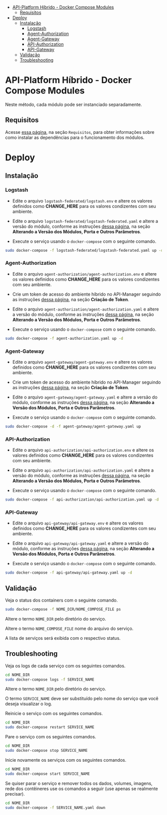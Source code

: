 <!-- TOC -->

- [API-Platform Híbrido - Docker Compose Modules](#api-platform-híbrido---docker-compose-modules)
	- [Requisitos](#requisitos)
- [Deploy](#deploy)
	- [Instalação](#instalação)
		- [Logstash](#logstash)
		- [Agent-Authorization](#agent-authorization)
		- [Agent-Gateway](#agent-gateway)
		- [API-Authorization](#api-authorization)
		- [API-Gateway](#api-gateway)
	- [Validação](#validação)
	- [Troubleshooting](#troubleshooting)

<!-- TOC -->

# API-Platform Híbrido - Docker Compose Modules

Neste método, cada módulo pode ser instanciado separadamente.

## Requisitos

Acesse [essa página](../README.md), na seção ``Requisitos``, para obter informações sobre como instalar 
as dependências para o funcionamento dos módulos.

# Deploy

## Instalação

### Logstash

* Edite o arquivo ``logstash-federated/logstash.env`` e altere os valores definidos como 
**CHANGE_HERE** para os valores condizentes com seu ambiente.

* Edite o arquivo ``logstash-federated/logstash-federated.yaml`` e altere a versão do módulo, conforme as instruções [dessa página](../README.md), na seção **Alterando a Versão dos Módulos, Porta e Outros Parâmetros**.

* Execute o serviço usando o ``docker-compose`` com o seguinte comando.

```bash
sudo docker-compose -f logstash-federated/logstash-federated.yaml up -d
```

### Agent-Authorization

* Edite o arquivo ``agent-authorization/agent-authorization.env`` e altere os valores definidos como 
**CHANGE_HERE** para os valores condizentes com seu ambiente.

* Crie um token de acesso do ambiente híbrido no API-Manager seguindo as instruções [dessa página](../README.md), na seção **Criação de Token**.

* Edite o arquivo ``agent-authorization/agent-authorization.yaml`` e altere a versão do módulo, conforme as instruções [dessa página](../README.md), na seção **Alterando a Versão dos Módulos, Porta e Outros Parâmetros**.


* Execute o serviço usando o ``docker-compose`` com o seguinte comando.

```bash
sudo docker-compose -f agent-authorization.yaml up -d
```

### Agent-Gateway

* Edite o arquivo ``agent-gateway/agent-gateway.env`` e altere os valores definidos como 
**CHANGE_HERE** para os valores condizentes com seu ambiente.

* Crie um token de acesso do ambiente híbrido no API-Manager seguindo as instruções [dessa página](../README.md), na seção **Criação de Token**.

* Edite o arquivo ``agent-gateway/agent-gateway.yaml`` e altere a versão do módulo, conforme as instruções [dessa página](../README.md), na seção **Alterando a Versão dos Módulos, Porta e Outros Parâmetros**.

* Execute o serviço usando o ``docker-compose`` com o seguinte comando.

```bash
sudo docker-compose -d -f agent-gateway/agent-gateway.yaml up
```

### API-Authorization

* Edite o arquivo ``api-authorization/api-authorization.env`` e altere os valores definidos como 
**CHANGE_HERE** para os valores condizentes com seu ambiente.

* Edite o arquivo ``api-authorization/api-authorization.yaml`` e altere a versão do módulo, conforme as instruções [dessa página](../README.md), na seção **Alterando a Versão dos Módulos, Porta e Outros Parâmetros**.

* Execute o serviço usando o ``docker-compose`` com o seguinte comando.

```bash
sudo docker-compose -f api-authorization/api-authorization.yaml up -d
```

### API-Gateway

* Edite o arquivo ``api-gateway/api-gateway.env`` e altere os valores definidos como 
**CHANGE_HERE** para os valores condizentes com seu ambiente.

* Edite o arquivo ``api-gateway/api-gateway.yaml`` e altere a versão do módulo, conforme as instruções [dessa página](../README.md), na seção **Alterando a Versão dos Módulos, Porta e Outros Parâmetros**.

* Execute o serviço usando o ``docker-compose`` com o seguinte comando.

```bash
sudo docker-compose -f api-gateway/api-gateway.yaml up -d
```

## Validação

Veja o status dos containers com o seguinte comando.

```bash
sudo docker-compose -f NOME_DIR/NOME_COMPOSE_FILE ps
```

Altere o termo ``NOME_DIR`` pelo diretório do serviço.

Altere o termo ``NOME_COMPOSE_FILE`` nome do arquivo do serviço.

A lista de serviços será exibida com o respectivo status.

## Troubleshooting

Veja os logs de cada serviço com os seguintes comandos.

```bash
cd NOME_DIR
sudo docker-compose logs -f SERVICE_NAME
```

Altere o termo ``NOME_DIR`` pelo diretório do serviço.

O termo ``SERVICE_NAME`` deve ser substituído pelo nome do serviço que você deseja visualizar o log.

Reinicie o serviço com os seguintes comandos.

```bash
cd NOME_DIR
sudo docker-compose restart SERVICE_NAME
```

Pare o serviço com os seguintes comandos.

```bash
cd NOME_DIR
sudo docker-compose stop SERVICE_NAME
```

Inicie novamente os serviços com os seguintes comandos.

```bash
cd NOME_DIR
sudo docker-compose start SERVICE_NAME
```

Se quiser parar o serviço e remover todos os dados, volumes, imagens, rede dos contêineres 
use os comandos a seguir (use apenas se realmente precisar).

```bash
cd NOME_DIR
sudo docker-compose -f SERVICE_NAME.yaml down
```
